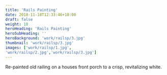 ```yaml
---
title: 'Rails Painting'
date: 2018-11-18T12:33:46+10:00
draft: false
weight: 18
heroHeading: 'Rails Painting'
heroSubHeading: ''
heroBackground: 'work/railsp/3.jpg'
thumbnail: 'work/railsp/3.jpg'
images: ['work/railsp/1.jpg', 
'work/railsp/2.jpg','work/railsp/3.jpg']
---
```


Re-painted old railing on a houses front porch to a crisp, revitalizing white.                                          
